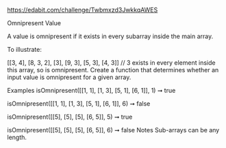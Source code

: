 https://edabit.com/challenge/Twbmxzd3JwkkqAWES

Omnipresent Value

A value is omnipresent if it exists in every subarray inside the main array.

To illustrate:

[[3, 4], [8, 3, 2], [3], [9, 3], [5, 3], [4, 3]]
// 3 exists in every element inside this array, so is omnipresent.
Create a function that determines whether an input value is omnipresent for a given array.

Examples
isOmnipresent([[1, 1], [1, 3], [5, 1], [6, 1]], 1) ➞ true

isOmnipresent([[1, 1], [1, 3], [5, 1], [6, 1]], 6) ➞ false

isOmnipresent([[5], [5], [5], [6, 5]], 5) ➞ true

isOmnipresent([[5], [5], [5], [6, 5]], 6) ➞ false
Notes
Sub-arrays can be any length.